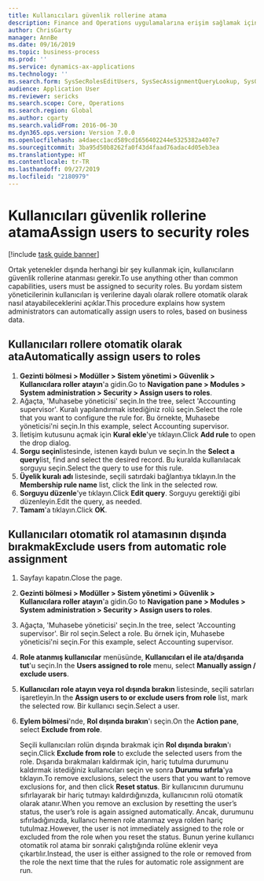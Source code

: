 ```yaml
---
title: Kullanıcıları güvenlik rollerine atama
description: Finance and Operations uygulamalarına erişim sağlamak için kullanıcıların güvenlik rollerine atanmış olmaları gerekir.
author: ChrisGarty
manager: AnnBe
ms.date: 09/16/2019
ms.topic: business-process
ms.prod: ''
ms.service: dynamics-ax-applications
ms.technology: ''
ms.search.form: SysSecRolesEditUsers, SysSecAssignmentQueryLookup, SysQueryForm, SysSecRoleExcludeUsers
audience: Application User
ms.reviewer: sericks
ms.search.scope: Core, Operations
ms.search.region: Global
ms.author: cgarty
ms.search.validFrom: 2016-06-30
ms.dyn365.ops.version: Version 7.0.0
ms.openlocfilehash: a4daecc1acd589cd1656402244e5325382a407e7
ms.sourcegitcommit: 3ba95d50b8262fa0f43d4faad76adac4d05eb3ea
ms.translationtype: HT
ms.contentlocale: tr-TR
ms.lasthandoff: 09/27/2019
ms.locfileid: "2180979"
---
```

# <a name="assign-users-to-security-roles"></a><span data-ttu-id="0411b-103">Kullanıcıları güvenlik rollerine atama</span><span class="sxs-lookup"><span data-stu-id="0411b-103">Assign users to security roles</span></span>

[!include [task guide banner](../../includes/task-guide-banner.md)]

<span data-ttu-id="0411b-104">Ortak yetenekler dışında herhangi bir şey kullanmak için, kullanıcıların güvenlik rollerine atanması gerekir.</span><span class="sxs-lookup"><span data-stu-id="0411b-104">To use anything other than common capabilities, users must be assigned to security roles.</span></span> <span data-ttu-id="0411b-105">Bu yordam sistem yöneticilerinin kullanıcıları iş verilerine dayalı olarak rollere otomatik olarak nasıl atayabileceklerini açıklar.</span><span class="sxs-lookup"><span data-stu-id="0411b-105">This procedure explains how system administrators can automatically assign users to roles, based on business data.</span></span> 

## <a name="automatically-assign-users-to-roles"></a><span data-ttu-id="0411b-106">Kullanıcıları rollere otomatik olarak ata</span><span class="sxs-lookup"><span data-stu-id="0411b-106">Automatically assign users to roles</span></span>
1. <span data-ttu-id="0411b-107">**Gezinti bölmesi > Modüller > Sistem yönetimi > Güvenlik > Kullanıcılara roller atayın**'a gidin.</span><span class="sxs-lookup"><span data-stu-id="0411b-107">Go to **Navigation pane > Modules > System administration > Security > Assign users to roles**.</span></span>
2. <span data-ttu-id="0411b-108">Ağaçta, 'Muhasebe yöneticisi' seçin.</span><span class="sxs-lookup"><span data-stu-id="0411b-108">In the tree, select 'Accounting supervisor'.</span></span> <span data-ttu-id="0411b-109">Kuralı yapılandırmak istediğiniz rolü seçin.</span><span class="sxs-lookup"><span data-stu-id="0411b-109">Select the role that you want to configure the rule for.</span></span> <span data-ttu-id="0411b-110">Bu örnekte, Muhasebe yöneticisi'ni seçin.</span><span class="sxs-lookup"><span data-stu-id="0411b-110">In this example, select Accounting supervisor.</span></span> 
3. <span data-ttu-id="0411b-111">İletişim kutusunu açmak için **Kural ekle**'ye tıklayın.</span><span class="sxs-lookup"><span data-stu-id="0411b-111">Click **Add rule** to open the drop dialog.</span></span>
4. <span data-ttu-id="0411b-112">**Sorgu seçin**listesinde, istenen kaydı bulun ve seçin.</span><span class="sxs-lookup"><span data-stu-id="0411b-112">In the **Select a query**list, find and select the desired record.</span></span> <span data-ttu-id="0411b-113">Bu kuralda kullanılacak sorguyu seçin.</span><span class="sxs-lookup"><span data-stu-id="0411b-113">Select the query to use for this rule.</span></span>  
5. <span data-ttu-id="0411b-114">**Üyelik kuralı adı** listesinde, seçili satırdaki bağlantıya tıklayın.</span><span class="sxs-lookup"><span data-stu-id="0411b-114">In the **Membership rule name** list, click the link in the selected row.</span></span>
6. <span data-ttu-id="0411b-115">**Sorguyu düzenle**'ye tıklayın.</span><span class="sxs-lookup"><span data-stu-id="0411b-115">Click **Edit query**.</span></span> <span data-ttu-id="0411b-116">Sorguyu gerektiği gibi düzenleyin.</span><span class="sxs-lookup"><span data-stu-id="0411b-116">Edit the query, as needed.</span></span>  
7. <span data-ttu-id="0411b-117">**Tamam**'a tıklayın.</span><span class="sxs-lookup"><span data-stu-id="0411b-117">Click **OK**.</span></span>

## <a name="exclude-users-from-automatic-role-assignment"></a><span data-ttu-id="0411b-118">Kullanıcıları otomatik rol atamasının dışında bırakmak</span><span class="sxs-lookup"><span data-stu-id="0411b-118">Exclude users from automatic role assignment</span></span>
1. <span data-ttu-id="0411b-119">Sayfayı kapatın.</span><span class="sxs-lookup"><span data-stu-id="0411b-119">Close the page.</span></span>
2. <span data-ttu-id="0411b-120">**Gezinti bölmesi > Modüller > Sistem yönetimi > Güvenlik > Kullanıcılara roller atayın**'a gidin.</span><span class="sxs-lookup"><span data-stu-id="0411b-120">Go to **Navigation pane > Modules > System administration > Security > Assign users to roles**.</span></span>
3. <span data-ttu-id="0411b-121">Ağaçta, 'Muhasebe yöneticisi' seçin.</span><span class="sxs-lookup"><span data-stu-id="0411b-121">In the tree, select 'Accounting supervisor'.</span></span> <span data-ttu-id="0411b-122">Bir rol seçin.</span><span class="sxs-lookup"><span data-stu-id="0411b-122">Select a role.</span></span> <span data-ttu-id="0411b-123">Bu örnek için, Muhasebe yöneticisi'ni seçin.</span><span class="sxs-lookup"><span data-stu-id="0411b-123">For this example, select Accounting supervisor.</span></span>  
4. <span data-ttu-id="0411b-124">**Role atanmış kullanıcılar** menüsünde, **Kullanıcıları el ile ata/dışarıda tut**'u seçin.</span><span class="sxs-lookup"><span data-stu-id="0411b-124">In the **Users assigned to role** menu, select **Manually assign / exclude users**.</span></span>
5. <span data-ttu-id="0411b-125">**Kullanıcıları role atayın veya rol dışında bırakın** listesinde, seçili satırları işaretleyin.</span><span class="sxs-lookup"><span data-stu-id="0411b-125">In the **Assign users to or exclude users from role** list, mark the selected row.</span></span> <span data-ttu-id="0411b-126">Bir kullanıcı seçin.</span><span class="sxs-lookup"><span data-stu-id="0411b-126">Select a user.</span></span>  
6. <span data-ttu-id="0411b-127">**Eylem bölmesi**'nde, **Rol dışında bırakın**'ı seçin.</span><span class="sxs-lookup"><span data-stu-id="0411b-127">On the **Action pane**, select **Exclude from role**.</span></span>
    
    <span data-ttu-id="0411b-128">Seçili kullanıcıları rolün dışında bırakmak için **Rol dışında bırakın**'ı seçin.</span><span class="sxs-lookup"><span data-stu-id="0411b-128">Click **Exclude from role** to exclude the selected users from the role.</span></span> <span data-ttu-id="0411b-129">Dışarıda bırakmaları kaldırmak için, hariç tutulma durumunu kaldırmak istediğiniz kullanıcıları seçin ve sonra **Durumu sıfırla**'ya tıklayın.</span><span class="sxs-lookup"><span data-stu-id="0411b-129">To remove exclusions, select the users that you want to remove exclusions for, and then click **Reset status**.</span></span> <span data-ttu-id="0411b-130">Bir kullanıcının durumunu sıfırlayarak bir hariç tutmayı kaldırdığınızda, kullanıcının rolü otomatik olarak atanır.</span><span class="sxs-lookup"><span data-stu-id="0411b-130">When you remove an exclusion by resetting the user’s status, the user’s role is again assigned automatically.</span></span> <span data-ttu-id="0411b-131">Ancak, durumunu sıfırladığınızda, kullanıcı hemen role atanmaz veya rolden hariç tutulmaz.</span><span class="sxs-lookup"><span data-stu-id="0411b-131">However, the user is not immediately assigned to the role or excluded from the role when you reset the status.</span></span> <span data-ttu-id="0411b-132">Bunun yerine kullanıcı otomatik rol atama bir sonraki çalıştığında rolüne eklenir veya çıkartılır.</span><span class="sxs-lookup"><span data-stu-id="0411b-132">Instead, the user is either assigned to the role or removed from the role the next time that the rules for automatic role assignment are run.</span></span>  
